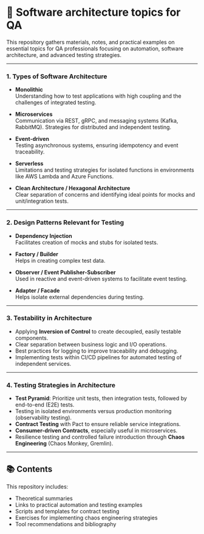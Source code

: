 # 🧱 Software architecture topics for QA
This repository gathers materials, notes, and practical examples on essential topics for QA professionals focusing on automation, software architecture, and advanced testing strategies.

---

### 1. Types of Software Architecture
- **Monolithic**  
  Understanding how to test applications with high coupling and the challenges of integrated testing.

- **Microservices**  
  Communication via REST, gRPC, and messaging systems (Kafka, RabbitMQ). Strategies for distributed and independent testing.

- **Event-driven**  
  Testing asynchronous systems, ensuring idempotency and event traceability.

- **Serverless**  
  Limitations and testing strategies for isolated functions in environments like AWS Lambda and Azure Functions.

- **Clean Architecture / Hexagonal Architecture**  
  Clear separation of concerns and identifying ideal points for mocks and unit/integration tests.

---

### 2. Design Patterns Relevant for Testing
- **Dependency Injection**  
  Facilitates creation of mocks and stubs for isolated tests.

- **Factory / Builder**  
  Helps in creating complex test data.

- **Observer / Event Publisher-Subscriber**  
  Used in reactive and event-driven systems to facilitate event testing.

- **Adapter / Facade**  
  Helps isolate external dependencies during testing.

---

### 3. Testability in Architecture
- Applying **Inversion of Control** to create decoupled, easily testable components.  
- Clear separation between business logic and I/O operations.  
- Best practices for logging to improve traceability and debugging.  
- Implementing tests within CI/CD pipelines for automated testing of independent services.

---

### 4. Testing Strategies in Architecture
- **Test Pyramid**: Prioritize unit tests, then integration tests, followed by end-to-end (E2E) tests.  
- Testing in isolated environments versus production monitoring (observability testing).  
- **Contract Testing** with Pact to ensure reliable service integrations.  
- **Consumer-driven Contracts**, especially useful in microservices.  
- Resilience testing and controlled failure introduction through **Chaos Engineering** (Chaos Monkey, Gremlin).

---

## 📚 Contents
This repository includes:
- Theoretical summaries  
- Links to practical automation and testing examples  
- Scripts and templates for contract testing  
- Exercises for implementing chaos engineering strategies  
- Tool recommendations and bibliography


